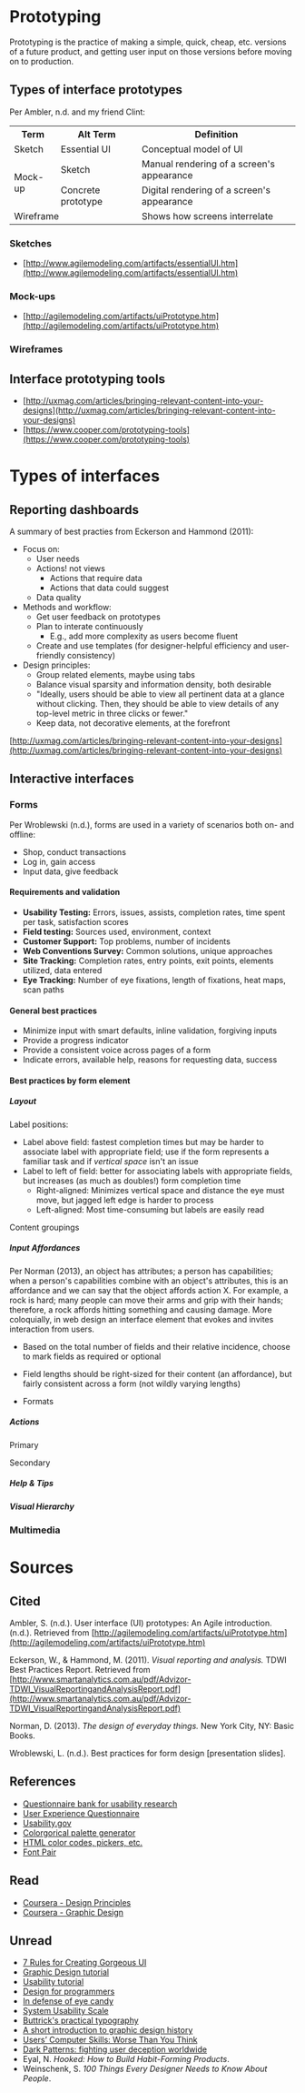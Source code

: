 
# Prototyping

Prototyping is the practice of making a simple, quick, cheap, etc. versions of a future product, and getting user input on those versions before moving on to production. 

## Types of interface prototypes

Per Ambler, n.d. and my friend Clint:

<table>
<tr><th>Term</th><th>Alt Term</th><th>Definition</th></tr>
<tr><td>Sketch</td><td>Essential UI</td><td>Conceptual model of UI</td></tr>
<tr><td rowspan="2">Mock-up</td><td>Sketch</td><td>Manual rendering of a screen's appearance</td></tr>
<tr><td>Concrete prototype</td><td>Digital rendering of a screen's appearance</td></tr>
<tr><td colspan="2">Wireframe</td><td>Shows how screens interrelate</td></tr>
</table>

### Sketches

- [http://www.agilemodeling.com/artifacts/essentialUI.htm](http://www.agilemodeling.com/artifacts/essentialUI.htm)

### Mock-ups

- [http://agilemodeling.com/artifacts/uiPrototype.htm](http://agilemodeling.com/artifacts/uiPrototype.htm)

### Wireframes

## Interface prototyping tools

- [http://uxmag.com/articles/bringing-relevant-content-into-your-designs](http://uxmag.com/articles/bringing-relevant-content-into-your-designs)
- [https://www.cooper.com/prototyping-tools](https://www.cooper.com/prototyping-tools)








# Types of interfaces

## Reporting dashboards

A summary of best practies from Eckerson and Hammond (2011):

- Focus on:
    - User needs
    - Actions! not views
        - Actions that require data
        - Actions that data could suggest
    - Data quality
- Methods and workflow:
    - Get user feedback on prototypes
    - Plan to interate continuously
        - E.g., add more complexity as users become fluent
    - Create and use templates (for designer-helpful efficiency and user-friendly consistency)
- Design principles:
    - Group related elements, maybe using tabs
    - Balance visual sparsity and information density, both desirable
    - "Ideally, users should be able to view all pertinent data at a glance without clicking. Then, they should be able to view details of any top-level metric in three clicks or fewer."
    - Keep data, not decorative elements, at the forefront

[http://uxmag.com/articles/bringing-relevant-content-into-your-designs](http://uxmag.com/articles/bringing-relevant-content-into-your-designs)
    
    
    

## Interactive interfaces

### Forms

Per Wroblewski (n.d.), forms are used in a variety of scenarios both on- and offline:

- Shop, conduct transactions
- Log in, gain access
- Input data, give feedback

#### Requirements and validation

- **Usability Testing:** Errors, issues, assists, completion rates, time spent 
per task, satisfaction scores
- **Field testing:** Sources used, environment, context
- **Customer Support:** Top problems, number of incidents
- **Web Conventions Survey:** Common solutions, unique approaches
- **Site Tracking:** Completion rates, entry points, exit points, elements utilized, data entered 
- **Eye Tracking:** Number of eye fixations, length of fixations, heat maps, scan paths 

#### General best practices

- Minimize input with smart defaults, inline validation, forgiving inputs
- Provide a progress indicator
- Provide a consistent voice across pages of a form
- Indicate errors, available help, reasons for requesting data, success

#### Best practices by form element

##### Layout 

Label positions:

- Label above field: fastest completion times but may be harder to associate label with appropriate field; use if the form represents a familiar task and if _vertical space_ isn't an issue
- Label to left of field: better for associating labels with appropriate fields, but increases (as much as doubles!) form completion time
    - Right-aligned: Minimizes vertical space and distance the eye must move, but jagged left edge is harder to process
    - Left-aligned: Most time-consuming but labels are easily read
    
Content groupings 

##### Input Affordances 

Per Norman (2013), an object has attributes; a person has capabilities; when a person's capabilities combine with an object's attributes, this is an affordance and we can say that the object affords action X. For example, a rock is hard; many people can move their arms and grip with their hands; therefore, a rock affords hitting something and causing damage. More coloquially, in web design an interface element that evokes and invites interaction from users.

- Based on the total number of fields and their relative incidence, choose to mark fields as required or optional 
- Field lengths should be right-sized for their content (an affordance), but fairly consistent across a form (not wildly varying lengths)


- Formats   

##### Actions 

Primary 

Secondary 

##### Help & Tips 

##### Visual Hierarchy


### Multimedia









# Sources

## Cited

Ambler, S. (n.d.). User interface (UI) prototypes: An Agile introduction. (n.d.). Retrieved from [http://agilemodeling.com/artifacts/uiPrototype.htm](http://agilemodeling.com/artifacts/uiPrototype.htm)

Eckerson, W., & Hammond, M. (2011). _Visual reporting and analysis._ TDWI Best Practices Report. Retrieved from [http://www.smartanalytics.com.au/pdf/Advizor-TDWI_VisualReportingandAnalysisReport.pdf](http://www.smartanalytics.com.au/pdf/Advizor-TDWI_VisualReportingandAnalysisReport.pdf)

Norman, D. (2013). _The design of everyday things._ New York City, NY: Basic Books.

Wroblewski, L. (n.d.). Best practices for form design [presentation slides]. 

## References

- [Questionnaire bank for usability research](http://www.usabilitynet.org/tools/r_questionnaire.htm)
- [User Experience Questionnaire](http://www.ueq-online.org/)
- [Usability.gov](https://www.usability.gov/)
- [Colorgorical palette generator](http://vrl.cs.brown.edu/color)
- [HTML color codes, pickers, etc.](http://htmlcolorcodes.com/)
- [Font Pair](http://fontpair.co/)

## Read

- [Coursera - Design Principles](https://www.coursera.org/learn/design-principles)
- [Coursera - Graphic Design](https://www.coursera.org/learn/fundamentals-of-graphic-design)

## Unread

- [7 Rules for Creating Gorgeous UI](https://medium.com/@erikdkennedy/7-rules-for-creating-gorgeous-ui-part-1-559d4e805cda)
- [Graphic Design tutorial](http://www.afterhoursprogramming.com/tutorial/Graphic-Design/Introduction/)
- [Usability tutorial](http://www.afterhoursprogramming.com/tutorial/Usability/Introduction/)
- [Design for programmers](https://blog.prototypr.io/design-for-programmers-d38c56982cd0#.cx4hjk2o1)
- [In defense of eye candy](http://alistapart.com/article/indefenseofeyecandy)
- [System Usability Scale](https://www.usability.gov/how-to-and-tools/methods/system-usability-scale.html)
- [Buttrick's practical typography](http://practicaltypography.com/index.html#toc)
- [A short introduction to graphic design history](http://www.designhistory.org/index.html)
- [Users’ Computer Skills: Worse Than You Think](https://www.nngroup.com/articles/computer-skill-levels/)
- [Dark Patterns: fighting user deception worldwide](http://darkpatterns.org/)
- Eyal, N. _Hooked: How to Build Habit-Forming Products_.
- Weinschenk, S. _100 Things Every Designer Needs to Know About People_.